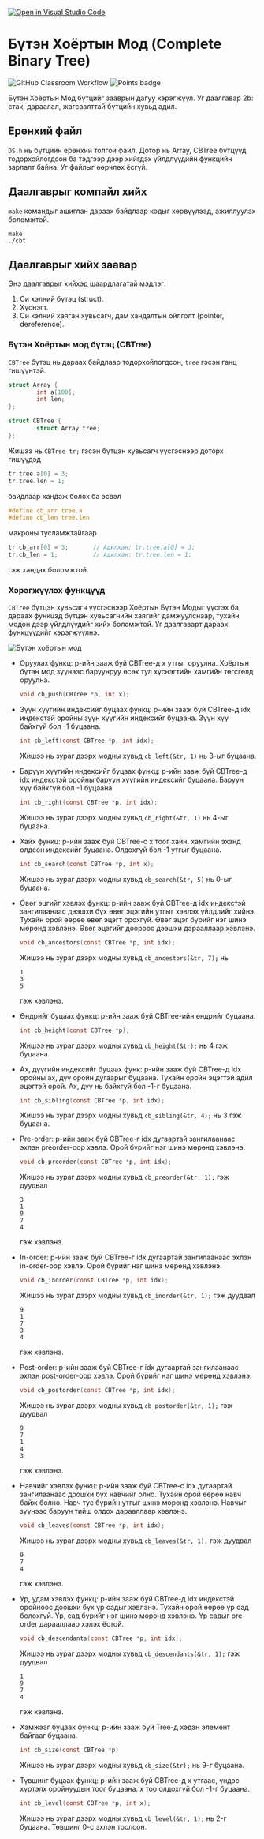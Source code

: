 [![Open in Visual Studio Code](https://classroom.github.com/assets/open-in-vscode-c66648af7eb3fe8bc4f294546bfd86ef473780cde1dea487d3c4ff354943c9ae.svg)](https://classroom.github.com/online_ide?assignment_repo_id=8829840&assignment_repo_type=AssignmentRepo)
# Бүтэн Хоёртын Мод (Complete Binary Tree)
![GitHub Classroom Workflow](../../workflows/GitHub%20Classroom%20Workflow/badge.svg?branch=main) ![Points badge](../../blob/badges/.github/badges/points.svg)

Бүтэн Хоёртын Мод бүтцийг зааврын дагуу хэрэгжүүл. Уг даалгавар 2b: стак, дараалал, жагсаалттай бүтцийн хувьд адил. 

## Ерөнхий файл
`DS.h` нь бүтцийн ерөнхий толгой файл. Дотор нь Array, CBTree бүтцүүд тодорхойлогдсон ба тэдгээр дээр хийгдэх үйлдлүүдийн функцийн зарлалт байна. Уг файлыг өөрчлөх ёсгүй.

## Даалгаврыг компайл хийх
`make` командыг ашиглан дараах байдлаар кодыг хөрвүүлээд, ажиллуулах боломжтой.
```shell
make
./cbt
```

## Даалгаврыг хийх заавар

Энэ даалгаврыг хийхэд шаардлагатай мэдлэг:
  1. Си хэлний бүтэц (struct).
  2. Хүснэгт.
  3. Си хэлний хаяган хувьсагч, дам хандалтын ойлголт (pointer, dereference).

### Бүтэн Хоёртын мод бүтэц (CBTree)

`CBTree` бүтэц нь дараах байдлаар тодорхойлогдсон, `tree` гэсэн ганц гишүүнтэй.
```C
struct Array {
        int a[100];
        int len;
};

struct CBTree {
        struct Array tree;
};
```

Жишээ нь `CBTree tr;` гэсэн бүтцэн хувьсагч үүсгэснээр доторх гишүүдэд
```C
tr.tree.a[0] = 3;
tr.tree.len = 1;
```
байдлаар хандаж болох ба эсвэл
```C
#define cb_arr tree.a
#define cb_len tree.len
```
макроны тусламжтайгаар 
```C
tr.cb_arr[0] = 3;       // Адилхан: tr.tree.a[0] = 3; 
tr.cb_len = 1;          // Адилхан: tr.tree.len = 1;
```
гэж хандах боломжтой.

### Хэрэгжүүлэх функцүүд

`CBTree` бүтцэн хувьсагч үүсгэснээр Хоёртын Бүтэн Модыг үүсгэх ба дараах функцэд бүтцэн хувьсагчийн хаягийг дамжуулснаар, тухайн модон дээр үйлдлүүдийг хийх боломжтой. Уг даалгаварт дараах функцүүдийг хэрэгжүүлнэ.

![Бүтэн хоёртын мод](assets/tree.svg)

  * Оруулах функц: p-ийн зааж буй CBTree-д x утгыг оруулна. Хоёртын бүтэн мод зүүнээс баруунруу өсөх тул хүснэгтийн хамгийн төгсгөлд оруулна.
    ```C
    void cb_push(CBTree *p, int x);
    ```
    
  * Зүүн хүүгийн индексийг буцаах функц: p-ийн зааж буй CBTree-д idx индекстэй оройны зүүн хүүгийн индексийг буцаана. Зүүн хүү байхгүй бол -1 буцаана.
    ```C
    int cb_left(const CBTree *p, int idx);
    ```
    Жишээ нь зураг дээрх модны хувьд `cb_left(&tr, 1)` нь 3-ыг буцаана.

  * Баруун хүүгийн индексийг буцаах функц: p-ийн зааж буй CBTree-д idx индекстэй оройны баруун хүүгийн индексийг буцаана. Баруун хүү байхгүй бол -1 буцаана.
    ```C
    int cb_right(const CBTree *p, int idx);
    ```
    Жишээ нь зураг дээрх модны хувьд `cb_right(&tr, 1)` нь 4-ыг буцаана.

  * Хайх функц: p-ийн зааж буй CBTree-с x тоог хайн, хамгийн эхэнд олдсон индексийг буцаана. Олдохгүй бол -1 утгыг буцаана.
    ```C
    int cb_search(const CBTree *p, int x);
    ```
    Жишээ нь зураг дээрх модны хувьд `cb_search(&tr, 5)` нь 0-ыг буцаана.

  * Өвөг эцгийг хэвлэх функц: p-ийн зааж буй CBTree-д idx индекстэй зангилаанаас дээшхи бүх өвөг эцэгийн утгыг хэвлэх үйлдлийг хийнэ. Тухайн орой өөрөө өвөг эцэгт орохгүй. Өвөг эцэг бүрийг нэг шинэ мөрөнд хэвлэнэ. Өвөг эцэгийг доороос дээшхи дарааллаар хэвлэнэ.
    ```C
    void cb_ancestors(const CBTree *p, int idx);
    ```
    Жишээ нь зураг дээрх модны хувьд `cb_ancestors(&tr, 7);` нь 
    ```shell
    1
    3
    5
    ```
    гэж хэвлэнэ.
    
  * Өндрийг буцаах функц: p-ийн зааж буй CBTree-ийн өндрийг буцаана.
    ```C
    int cb_height(const CBTree *p);
    ```
    Жишээ нь зураг дээрх модны хувьд `cb_height(&tr);` нь 4 гэж буцаана.
    
  * Ах, дүүгийн индексийг буцаах функ: p-ийн зааж буй CBTree-д idx оройны ах, дүү оройн дугаарыг буцаана. Тухайн оройн эцэгтэй адил эцэгтэй орой. Ах, дүү нь байхгүй бол -1-г буцаана.
    ```C
    int cb_sibling(const CBTree *p, int idx);
    ```
    Жишээ нь зураг дээрх модны хувьд `cb_sibling(&tr, 4);` нь 3 гэж буцаана.
    
  * Pre-order: p-ийн зааж буй CBTree-г idx дугаартай зангилаанаас эхлэн preorder-оор хэвлэ. Орой бүрийг нэг шинэ мөрөнд хэвлэнэ.
    ```C
    void cb_preorder(const CBTree *p, int idx);
    ```
    Жишээ нь зураг дээрх модны хувьд `cb_preorder(&tr, 1);` гэж дуудвал
    ```shell
    3
    1
    9
    7
    4
    ```
    гэж хэвлэнэ.

  * In-order: p-ийн зааж буй CBTree-г idx дугаартай зангилаанаас эхлэн in-order-оор хэвлэ. Орой бүрийг нэг шинэ мөрөнд хэвлэнэ.
    ```C
    void cb_inorder(const CBTree *p, int idx);
    ```
    Жишээ нь зураг дээрх модны хувьд `cb_inorder(&tr, 1);` гэж дуудвал
    ```shell
    9
    1
    7
    3
    4
    ```
    гэж хэвлэнэ.
    
  * Post-order: p-ийн зааж буй CBTree-г idx дугаартай зангилаанаас эхлэн post-order-оор хэвлэ. Орой бүрийг нэг шинэ мөрөнд хэвлэнэ.
    ```C
    void cb_postorder(const CBTree *p, int idx);
    ```
    Жишээ нь зураг дээрх модны хувьд `cb_postorder(&tr, 1);` гэж дуудвал
    ```shell
    9
    7
    1
    4
    3
    ```
    гэж хэвлэнэ.

  * Навчийг хэвлэх функц: p-ийн зааж буй CBTree-с idx дугаартай зангилаанаас доошхи бүх навчийг олно. Тухайн орой өөрөө навч байж болно. Навч тус бүрийн утгыг шинэ мөрөнд хэвлэнэ. Навчыг зүүнээс баруун тийш олдох дарааллаар хэвлэнэ.
    ```C
    void cb_leaves(const CBTree *p, int idx);
    ```
    Жишээ нь зураг дээрх модны хувьд `cb_leaves(&tr, 1);` гэж дуудвал
    ```shell
    9
    7
    4
    ```
    гэж хэвлэнэ.
    
  * Ур, удам хэвлэх функц: p-ийн зааж буй CBTree-д idx индекстэй оройноос доошхи бүх үр садыг хэвлэнэ. Тухайн орой өөрөө үр сад болохгүй. Үр, сад бүрийг нэг шинэ мөрөнд хэвлэнэ. Үр садыг pre-order дарааллаар хэлэх ёстой.
    ```C
    void cb_descendants(const CBTree *p, int idx);
    ```
    Жишээ нь зураг дээрх модны хувьд `cb_descendants(&tr, 1);` гэж дуудвал
    ```shell
    1
    9
    7
    4
    ```
    гэж хэвлэнэ.
    
  * Хэмжээг буцаах функц: p-ийн зааж буй Tree-д хэдэн элемент байгааг буцаана.
    ```C
    int cb_size(const CBTree *p)
    ```
    Жишээ нь зураг дээрх модны хувьд `cb_size(&tr);` нь 9-г буцаана.
  
  * Түвшинг буцаах функц: p-ийн зааж буй CBTree-д x утгаас, үндэс хүртэлх оройнуудын тоог буцаана. x тоо олдохгүй бол -1-г буцаана.
    ```C
    int cb_level(const CBTree *p, int x);
    ```
    Жишээ нь зураг дээрх модны хувьд `cb_level(&tr, 1);` нь 2-г буцаана. Төвшинг 0-с эхлэн тоолсон.


